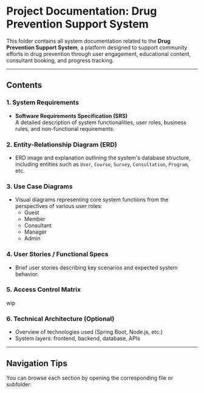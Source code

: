# Project Documentation: Drug Prevention Support System

This folder contains all system documentation related to the **Drug Prevention Support System**, a platform designed to support community efforts in drug prevention through user engagement, educational content, consultant booking, and progress tracking.

---

## Contents

### 1. System Requirements
- **Software Requirements Specification (SRS)**  
  A detailed description of system functionalities, user roles, business rules, and non-functional requirements.

### 2. Entity-Relationship Diagram (ERD)
- ERD image and explanation outlining the system's database structure, including entities such as `User`, `Course`, `Survey`, `Consultation`, `Program`, etc.

### 3. Use Case Diagrams
- Visual diagrams representing core system functions from the perspectives of various user roles:
    - Guest
    - Member
    - Consultant
    - Manager
    - Admin

### 4. User Stories / Functional Specs
- Brief user stories describing key scenarios and expected system behavior.

### 5. Access Control Matrix
wip

### 6. Technical Architecture (Optional)
- Overview of technologies used (Spring Boot, Node.js, etc.)
- System layers: frontend, backend, database, APIs

---

## Navigation Tips
You can browse each section by opening the corresponding file or subfolder:

